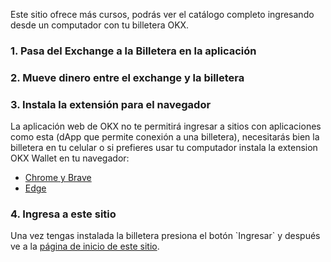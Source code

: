 Este sitio ofrece más cursos, podrás ver el catálogo completo ingresando
desde un computador con tu billetera OKX.

### 1. Pasa del Exchange a la Billetera en la aplicación

### 2. Mueve dinero entre el exchange y la billetera

### 3. Instala la extensión para el navegador

La aplicación web de OKX no te permitirá ingresar a sitios con aplicaciones 
como esta (dApp que permite conexión a una billetera),
necesitarás bien la billetera en tu celular o si prefieres usar tu computador
instala la extension OKX Wallet en tu navegador:

* [Chrome y Brave](https://chrome.google.com/webstore/detail/okx-wallet/mcohilncbfahbmgdjkbpemcciiolgcge)
* [Edge](https://microsoftedge.microsoft.com/addons/detail/okx-wallet/pbpjkcldjiffchgbbndmhojiacbgflha)

### 4. Ingresa a este sitio

Una vez tengas instalada la billetera presiona el botón \`Ingresar\` y después
ve a la [página de inicio de este sitio](/).
